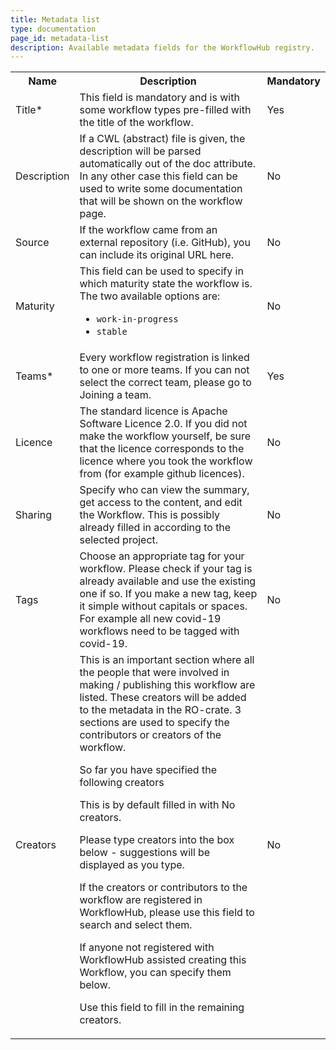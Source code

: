 ```yaml
---
title: Metadata list
type: documentation
page_id: metadata-list
description: Available metadata fields for the WorkflowHub registry.
---
```


<table>
    <tr>
        <th>Name</th>
        <th>Description</th>
        <th>Mandatory</th>
    </tr>
    <tr id="title">
        <td>Title*</td>
        <td>This field is mandatory and is with some workflow types pre-filled with the title of the workflow.</td>
        <td>Yes</td>
    </tr>
    <tr id="description">
        <td>Description</td>
        <td>If a CWL (abstract) file is given, the description will be parsed automatically out of the doc attribute. In any other case this field can be used to write some documentation that will be shown on the workflow page.</td>
        <td>No</td>
    </tr>
    <tr id="source">
        <td>Source</td>
        <td>If the workflow came from an external repository (i.e. GitHub), you can include its original URL here.</td>
        <td>No</td>
    </tr>
    <tr id="maturity">
        <td>Maturity</td>
        <td>This field can be used to specify in which maturity state the workflow is. The two available options are:
            <ul>
                <li><code>work-in-progress</code></li>
                <li><code>stable</code></li>
            </ul>
        </td>
        <td>No
        </td>
    </tr>
    <tr id="teams">
        <td>Teams*</td>
        <td>Every workflow registration is linked to one or more teams. If you can not select the correct team, please go to Joining a team.
        </td>
        <td>Yes</td>
    </tr>
    <tr id="licence">
        <td>Licence
        </td>
        <td>The standard licence is Apache Software Licence 2.0. If you did not make the workflow yourself, be sure that the licence corresponds to the licence where you took the workflow from (for example github licences).
        </td>
        <td>No
        </td>
    </tr>
    <tr id="sharing">
        <td>Sharing
        </td>
        <td>Specify who can view the summary, get access to the content, and edit the Workflow. This is possibly already filled in according to the selected project.
        </td>
        <td>No
        </td>
    </tr>
    <tr id="tags">
        <td>Tags
        </td>
        <td>Choose an appropriate tag for your workflow. Please check if your tag is already available and use the existing one if so. If you make a new tag, keep it simple without capitals or spaces. For example all new covid-19 workflows need to be tagged with covid-19.
        </td>
        <td>No
        </td>
    </tr>
    <tr id="creators">
        <td>Creators</td>
        <td>This is an important section where all the people that were involved in making / publishing this workflow are listed. These creators will be added to the metadata in the RO-crate. 3 sections are used to specify the contributors or creators of the workflow.
            <p>So far you have specified the following creators</p>
            <p>This is by default filled in with No creators.</p>
            <p>Please type creators into the box below - suggestions will be displayed as you type.</p>
            <p>If the creators or contributors to the workflow are registered in WorkflowHub, please use this field to search and select them.</p>
            <p>If anyone not registered with WorkflowHub assisted creating this Workflow, you can specify them below.</p>
            <p>Use this field to fill in the remaining creators.</p>
        </td>
        <td>No</td>
    </tr>
</table>
